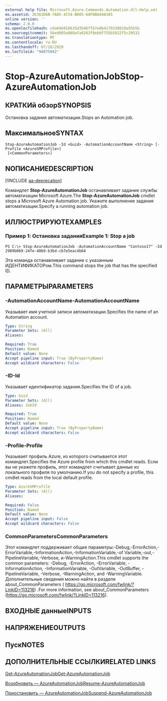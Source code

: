 ```yaml
---
external help file: Microsoft.Azure.Commands.Automation.dll-Help.xml
ms.assetid: 2E363D6B-7A05-4C54-B005-68FDBA49A105
online version: ''
schema: 2.0.0
ms.openlocfilehash: cda64b916635d3b46ffb7e8b4170330810a95b5b
ms.sourcegitcommit: 56ed085a868afa8263f8eb0f755b5822f5c29532
ms.translationtype: MT
ms.contentlocale: ru-RU
ms.lasthandoff: 07/18/2020
ms.locfileid: "94075942"
---
```

# <span data-ttu-id="160f8-101">Stop-AzureAutomationJob</span><span class="sxs-lookup"><span data-stu-id="160f8-101">Stop-AzureAutomationJob</span></span>

## <span data-ttu-id="160f8-102">КРАТКИй обзор</span><span class="sxs-lookup"><span data-stu-id="160f8-102">SYNOPSIS</span></span>

<span data-ttu-id="160f8-103">Остановка задания автоматизации.</span><span class="sxs-lookup"><span data-stu-id="160f8-103">Stops an Automation job.</span></span>

## <span data-ttu-id="160f8-104">Максимальное</span><span class="sxs-lookup"><span data-stu-id="160f8-104">SYNTAX</span></span>

```
Stop-AzureAutomationJob -Id <Guid> -AutomationAccountName <String> [-Profile <AzureSMProfile>]
 [<CommonParameters>]
```

## <span data-ttu-id="160f8-105">NОПИСАНИЕ</span><span class="sxs-lookup"><span data-stu-id="160f8-105">DESCRIPTION</span></span>

[!INCLUDE [aa-deprecation](../include/aa-deprecation.md)]

<span data-ttu-id="160f8-106">Командлет **Stop-AzureAutomationJob** останавливает задание службы автоматизации Microsoft Azure.</span><span class="sxs-lookup"><span data-stu-id="160f8-106">The **Stop-AzureAutomationJob** cmdlet stops a Microsoft Azure Automation job.</span></span>
<span data-ttu-id="160f8-107">Укажите выполнение задания автоматизации.</span><span class="sxs-lookup"><span data-stu-id="160f8-107">Specify a running automation job.</span></span>

## <span data-ttu-id="160f8-108">ИЛЛЮСТРИРУЮТ</span><span class="sxs-lookup"><span data-stu-id="160f8-108">EXAMPLES</span></span>

### <span data-ttu-id="160f8-109">Пример 1: Остановка задания</span><span class="sxs-lookup"><span data-stu-id="160f8-109">Example 1: Stop a job</span></span>
```
PS C:\> Stop-AzureAutomationJob -AutomationAccountName "Contoso17" -Id 2989b069-24fe-40b9-b3bd-cb7e5eac4b64
```

<span data-ttu-id="160f8-110">Эта команда останавливает задание с указанным ИДЕНТИФИКАТОРом.</span><span class="sxs-lookup"><span data-stu-id="160f8-110">This command stops the job that has the specified ID.</span></span>

## <span data-ttu-id="160f8-111">ПАРАМЕТРЫ</span><span class="sxs-lookup"><span data-stu-id="160f8-111">PARAMETERS</span></span>

### <span data-ttu-id="160f8-112">-AutomationAccountName</span><span class="sxs-lookup"><span data-stu-id="160f8-112">-AutomationAccountName</span></span>
<span data-ttu-id="160f8-113">Указывает имя учетной записи автоматизации.</span><span class="sxs-lookup"><span data-stu-id="160f8-113">Specifies the name of an Automation account.</span></span>

```yaml
Type: String
Parameter Sets: (All)
Aliases: 

Required: True
Position: Named
Default value: None
Accept pipeline input: True (ByPropertyName)
Accept wildcard characters: False
```

### <span data-ttu-id="160f8-114">-ID</span><span class="sxs-lookup"><span data-stu-id="160f8-114">-Id</span></span>
<span data-ttu-id="160f8-115">Указывает идентификатор задания.</span><span class="sxs-lookup"><span data-stu-id="160f8-115">Specifies the ID of a job.</span></span>

```yaml
Type: Guid
Parameter Sets: (All)
Aliases: JobId

Required: True
Position: Named
Default value: None
Accept pipeline input: True (ByPropertyName)
Accept wildcard characters: False
```

### <span data-ttu-id="160f8-116">-Profile</span><span class="sxs-lookup"><span data-stu-id="160f8-116">-Profile</span></span>
<span data-ttu-id="160f8-117">Указывает профиль Azure, из которого считывается этот командлет.</span><span class="sxs-lookup"><span data-stu-id="160f8-117">Specifies the Azure profile from which this cmdlet reads.</span></span>
<span data-ttu-id="160f8-118">Если вы не укажете профиль, этот командлет считывает данные из локального профиля по умолчанию.</span><span class="sxs-lookup"><span data-stu-id="160f8-118">If you do not specify a profile, this cmdlet reads from the local default profile.</span></span>

```yaml
Type: AzureSMProfile
Parameter Sets: (All)
Aliases: 

Required: False
Position: Named
Default value: None
Accept pipeline input: False
Accept wildcard characters: False
```

### <span data-ttu-id="160f8-119">CommonParameters</span><span class="sxs-lookup"><span data-stu-id="160f8-119">CommonParameters</span></span>
<span data-ttu-id="160f8-120">Этот командлет поддерживает общие параметры:-Debug,-ErrorAction,-ErrorVariable,-InformationAction,-InformationVariable,-of Variable,-out,-PipelineVariable,-Verbose, и-WarningAction.</span><span class="sxs-lookup"><span data-stu-id="160f8-120">This cmdlet supports the common parameters: -Debug, -ErrorAction, -ErrorVariable, -InformationAction, -InformationVariable, -OutVariable, -OutBuffer, -PipelineVariable, -Verbose, -WarningAction, and -WarningVariable.</span></span> <span data-ttu-id="160f8-121">Дополнительные сведения можно найти в разделе about_CommonParameters ( https://go.microsoft.com/fwlink/?LinkID=113216) .</span><span class="sxs-lookup"><span data-stu-id="160f8-121">For more information, see about_CommonParameters (https://go.microsoft.com/fwlink/?LinkID=113216).</span></span>

## <span data-ttu-id="160f8-122">ВХОДНЫЕ данные</span><span class="sxs-lookup"><span data-stu-id="160f8-122">INPUTS</span></span>

## <span data-ttu-id="160f8-123">НАПРЯЖЕНИЕ</span><span class="sxs-lookup"><span data-stu-id="160f8-123">OUTPUTS</span></span>

## <span data-ttu-id="160f8-124">Пуск</span><span class="sxs-lookup"><span data-stu-id="160f8-124">NOTES</span></span>

## <span data-ttu-id="160f8-125">ДОПОЛНИТЕЛЬНЫЕ ССЫЛКИ</span><span class="sxs-lookup"><span data-stu-id="160f8-125">RELATED LINKS</span></span>

[<span data-ttu-id="160f8-126">Get-AzureAutomationJob</span><span class="sxs-lookup"><span data-stu-id="160f8-126">Get-AzureAutomationJob</span></span>](./Get-AzureAutomationJob.md)

[<span data-ttu-id="160f8-127">Возобновить — AzureAutomationJob</span><span class="sxs-lookup"><span data-stu-id="160f8-127">Resume-AzureAutomationJob</span></span>](./Resume-AzureAutomationJob.md)

[<span data-ttu-id="160f8-128">Приостановить — AzureAutomationJob</span><span class="sxs-lookup"><span data-stu-id="160f8-128">Suspend-AzureAutomationJob</span></span>](./Suspend-AzureAutomationJob.md)


